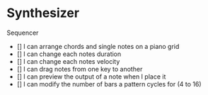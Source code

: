 # Synthesizer

Sequencer
- [] I can arrange chords and single notes on a piano grid
- [] I can change each notes duration
- [] I can change each notes velocity
- [] I can drag notes from one key to another
- [] I can preview the output of a note when I place it
- [] I can modify the number of bars a pattern cycles for (4 to 16)
